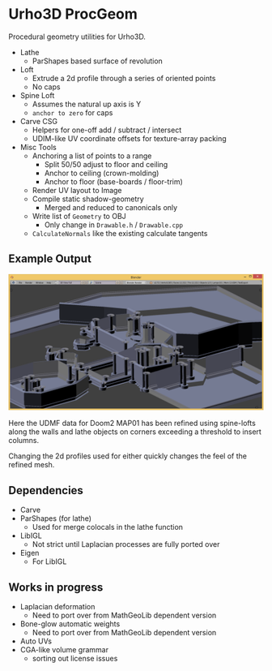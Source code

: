 # Urho3D ProcGeom
Procedural geometry utilities for Urho3D.

- Lathe
  - ParShapes based surface of revolution
- Loft
  - Extrude a 2d profile through a series of oriented points
  - No caps
- Spine Loft 
  - Assumes the natural up axis is Y
  - `anchor to zero` for caps
- Carve CSG
  - Helpers for one-off add / subtract / intersect
  - UDIM-like UV coordinate offsets for texture-array packing
- Misc Tools
  - Anchoring a list of points to a range
    - Split 50/50 adjust to floor and ceiling
    - Anchor to ceiling (crown-molding)
    - Anchor to floor (base-boards / floor-trim)
  - Render UV layout to Image
  - Compile static shadow-geometry
    - Merged and reduced to canonicals only
  - Write list of `Geometry` to OBJ
    - Only change in `Drawable.h` / `Drawable.cpp`
  - `CalculateNormals` like the existing calculate tangents

## Example Output

![image](image.png)

Here the UDMF data for Doom2 MAP01 has been refined using spine-lofts along the walls and lathe objects on corners exceeding a threshold to insert columns.

Changing the 2d profiles used for either quickly changes the feel of the refined mesh.

## Dependencies

- Carve
- ParShapes (for lathe)
  - Used for merge colocals in the lathe function
- LibIGL
  - Not strict until Laplacian processes are fully ported over
- Eigen
  - For LibIGL

## Works in progress

- Laplacian deformation
  - Need to port over from MathGeoLib dependent version
- Bone-glow automatic weights
  - Need to port over from MathGeoLib dependent version
- Auto UVs
- CGA-like volume grammar
  - sorting out license issues

